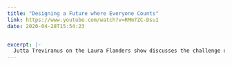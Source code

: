 ```yaml
---
title: "Designing a Future where Everyone Counts"
link: https://www.youtube.com/watch?v=RMm7ZC-DsuI
date: 2020-04-28T15:54:23


excerpt: |-
  Jutta Treviranus on the Laura Flanders show discusses the challenge of systems that are based on the invention we call “the average.”
---
```

